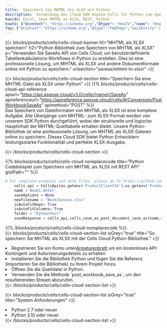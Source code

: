 ```yaml
---
title:  Speichern Sie MHTML als XLSX mit Python
description:  Verwendung des Cloud SDK Aspose.Cells für Python zum Speichern der MHTML-Formatdatei als XLSX-Formatdatei.
kwords: Excel, Save MHTML as XLSX, REST, Python
howto: {"@context": "https://schema.org","@type": "HowTo","name": "How to save MHTML as XLSX using the Cells Cloud Python library.","description": "How to save MHTML as XLSX using the Cells Cloud Python library.","image": {"@type": "ImageObject"},"url": "/python/saveas/mhtml-to-xlsx/","step": [{ "@type": "HowToStep","name": "How to save MHTML as XLSX using the Cells Cloud Python library. step 1", "image": {"@type": "ImageObject",},"url": "/python/saveas/mhtml-to-xlsx/","text": "Register an account at <a href='https://dashboard.aspose.cloud/'>Dashboard</a> to get free API quota & authorization details",},{ "@type": "HowToStep","name": "How to save MHTML as XLSX using the Cells Cloud Python library. step 1", "image": {"@type": "ImageObject",},"url": "/python/saveas/mhtml-to-xlsx/","text": "Install Python library and add the reference (import the library) to your project.",},{ "@type": "HowToStep","name": "How to save MHTML as XLSX using the Cells Cloud Python library. step 1", "image": {"@type": "ImageObject",},"url": "/python/saveas/mhtml-to-xlsx/","text": "Open the source file in Python.",},{ "@type": "HowToStep","name": "How to save MHTML as XLSX using the Cells Cloud Python library. step 1", "image": {"@type": "ImageObject",},"url": "/python/saveas/mhtml-to-xlsx/","text": "Use the `post_workbook_save_as` method to retrieve the resulting stream.",}, ],"supply": {"@type": "HowToSupply","name": "document"},"tool": [{"@type": "HowToTool","name": "PyCharm, Visual Studio Code, Sublime, Eclipse"},{"@type": "HowToTool","name": "Aspose Cells"}],"totalTime": "PT6M"}
fqa: {"@context":"https://schema.org","@type":"FAQPage","mainEntity":[{"@type":"Question","name":"Why save file as other formats file in C# using REST API?","acceptedAnswer":{"@type":"Answer","text":"Documents are encoded in many ways, and some files may be incompatible with the software you use. To open and read such files, just save them as appropriate file formats.<br/><ol><li>Install .NET SDK and add the reference (import the library) to your project.</li><li>Open the source file in C# using REST API.</li><li>Call the PostWorkbookSaveAsRequest() method, passing an output filename with required extension.</li><li>Get the result of save as a separate file.</li></ol>"}},{"@type":"Question","name":"What file formats can I save as with your C# library?","acceptedAnswer":{"@type":"Answer","text":"We support a variety of file formats for conversion using .NET library, including XLSX, Excel, xls , PDF, CSV, HTML, Markdown, XML, PNG, JPG, TIFF, Json, TXT and many more."}},{"@type":"Question","name":"What is the maximum allowed file size for conversion using this .NET library?","acceptedAnswer":{"@type":"Answer","text":"There are no file size limits for format conversions using .NET library."}}]}
---
```

{{< blocks/products/cells/cells-cloud-banner h1="MHTML als XLSX speichern" h2="Python Bibliothek zum Speichern von MHTML als XLSX" p="Verwenden Sie SaveAs API von Cells Cloud, um benutzerdefinierte Tabellenkalkulations-Workflows in Python zu erstellen. Dies ist eine professionelle Lösung, um MHTML als XLSX und andere Dokumentformate online mit Python zu speichern." urlsection="saveas/mhtml-to-xlsx/" >}}

{{< blocks/products/cells/cells-cloud-section title="Speichern Sie eine MHTML-Datei als XLSX unter Python" >}}
{{% blocks/products/cells/cells-cloud-api-reference apiurl="https://api.aspose.cloud/v3.0/cells/{name}/SaveAs" apireferenceurl="https://apireference.aspose.cloud/cells/#/Conversion/PostWorkbookSaveAs" apimethod="POST" %}}
<br/>
Das Speichern von Dateiformaten von MHTML als XLSX ist eine komplexe Aufgabe. Alle Übergänge vom MHTML- zum XLSX-Format werden von unserem SDK Python durchgeführt, wobei der strukturelle und logische Hauptinhalt der MHTML-Quelltabelle erhalten bleibt. Unsere Python-Bibliothek ist eine professionelle Lösung, um MHTML als XLSX-Dateien online zu speichern. Dieses Cloud SDK bietet Python Entwicklern leistungsstarke Funktionalität und perfekte XLSX-Ausgabe.

{{< /blocks/products/cells/cells-cloud-section >}}

{{% blocks/products/cells/cells-cloud-noreplacecode title="Python Codebeispiel zum Speichern von MHTML als XLSX mit REST API" gistPath="" %}}
  
```python
# For complete examples and data files, please go to https://github.com/aspose-cells-cloud/aspose-cells-cloud-python/
    cells_api = CellsApi(os.getenv('ProductClientId'),os.getenv('ProductClientSecret'))
    name ='Book1.mhtml'    
    saveOptions = None
    newfilename = "Book1Saveas.xlsx"
    isAutoFitRows= True
    isAutoFitColumns= True
    folder = "PythonTest"
    saveResponse = cells_api.cells_save_as_post_document_save_as(name,save_options=saveOptions, newfilename=(folder +'/' + newfilename),folder=folder)
```
  
{{% /blocks/products/cells/cells-cloud-noreplacecode %}}
<br/>
{{< blocks/products/cells/cells-cloud-section-list isGrey="true" title="So speichern Sie MHTML als XLSX mit der Cells Cloud Python-Bibliothek." >}}
<li> Registrieren Sie ein Konto unter<a href="https://dashboard.aspose.cloud/">Armaturenbrett</a> um ein kostenloses API-Kontingent und Autorisierungsdetails zu erhalten</li>
<li>Installieren Sie die Bibliothek Python und fügen Sie die Referenz (importieren Sie die Bibliothek) zu Ihrem Projekt hinzu.</li>
<li>Öffnen Sie die Quelldatei in Python.</li>
<li>Verwenden Sie die Methode `post_workbook_save_as`, um den resultierenden Stream abzurufen.</li>
{{< /blocks/products/cells/cells-cloud-section-list >}}

{{< blocks/products/cells/cells-cloud-section-list isGrey="true" title="System Anforderungen" >}}
<li>Python 2.7 oder neuer</li>
<li>Python 3.10 oder neuer</li>
{{< /blocks/products/cells/cells-cloud-section-list >}}
